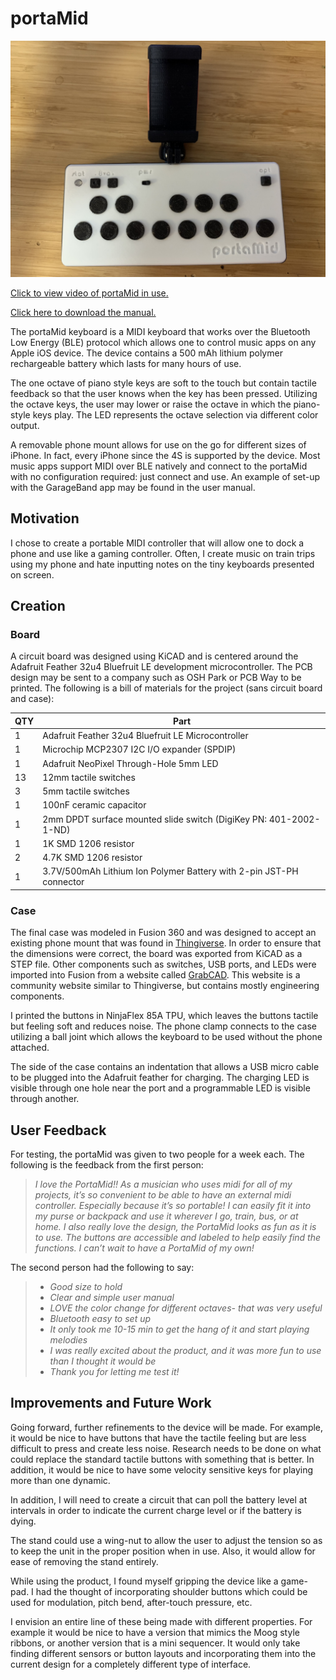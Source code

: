 # portaMid
![portaMid without phone docked](https://github.com/boomninjavanish/media/raw/master/portaMid/portaMidFinal.JPEG)

[Click to view video of portaMid in use.](https://vimeo.com/428870643)

[Click here to download the manual.](https://github.com/boomninjavanish/portaMid/raw/master/PortaMidUserManual.pdf)

The portaMid keyboard is a MIDI keyboard that works over the Bluetooth Low Energy (BLE) protocol which allows one to control music apps on any  Apple iOS device. The device contains a 500 mAh lithium polymer rechargeable battery which lasts for many hours of use. 

The one octave of piano style keys are soft to the touch but contain tactile feedback so that the user knows when the key has been pressed. Utilizing the octave  keys, the user may lower or raise the octave in which the piano-style keys play. The LED represents the octave selection via different color output.

A removable phone mount allows for use on the go for different sizes of iPhone. In fact, every iPhone since the 4S is supported by the device. Most music apps support MIDI over BLE natively and connect to the portaMid with no configuration required: just connect and use. An example of set-up with the GarageBand app may be found in the user manual.

## Motivation
I chose to create a portable MIDI controller that will allow one to dock a phone and use like a gaming controller. Often, I create music on train trips using my phone and hate inputting notes on the tiny keyboards presented on screen.

## Creation
### Board
A circuit board was designed using KiCAD and is centered around the Adafruit Feather 32u4 Bluefruit LE development microcontroller. The PCB design may be sent to a company such as OSH Park or PCB Way to be printed. The following is a bill of materials for the project (sans circuit board and case):

QTY | Part
---- | ------
1 | Adafruit Feather 32u4 Bluefruit LE Microcontroller
1 | Microchip MCP2307 I2C I/O expander (SPDIP)
1 | Adafruit NeoPixel Through-Hole 5mm LED
13 | 12mm tactile switches
3 |  5mm tactile switches
1 | 100nF ceramic capacitor
1 | 2mm DPDT surface mounted slide switch (DigiKey PN: 401-2002-1-ND)
1 | 1K SMD 1206 resistor
2 | 4.7K SMD 1206 resistor
1 | 3.7V/500mAh Lithium Ion Polymer Battery with 2-pin JST-PH connector

### Case
The final case was modeled in Fusion 360 and was designed to accept an existing phone mount that was found in [Thingiverse](https://www.thingiverse.com/thing:1313336). In order to ensure that the dimensions were correct, the board was exported from KiCAD as a STEP file. Other components such as switches, USB ports, and LEDs were imported into Fusion from a website called [GrabCAD](https://grabcad.com). This website is a community website similar to Thingiverse, but contains mostly engineering components. 

I printed the buttons in NinjaFlex 85A TPU,  which leaves the buttons tactile but feeling soft and reduces noise. The phone clamp connects to the case utilizing a ball joint which allows the keyboard to be used without the phone attached.

The side of the case contains an indentation that allows a USB micro cable to be plugged into the Adafruit feather for charging. The charging LED is visible through one hole near the port and a programmable LED is visible through another.

## User Feedback
For testing, the portaMid was given to two people for a week each. The following is the feedback from the first person:

>*I love the PortaMid!! As a musician who uses midi for all of my projects, it’s so convenient to be able to have an external midi controller. Especially because it’s so portable! I can easily fit it into my purse or backpack and use it wherever I go, train, bus, or at home. I also really love the design, the PortaMid looks as fun as it is to use. The buttons are accessible and labeled to help easily find the functions. I can’t wait to have a PortaMid of my own!*

The second person had the following to say:
>- *Good size to hold*
>- *Clear and simple user manual*
>- *LOVE the color change for different octaves- that was very useful*
>- *Bluetooth easy to set up*
>- *It only took me 10-15 min to get the hang of it and start playing melodies*
>- *I was really excited about the product, and it was more fun to use than I thought it would be*
>- *Thank you for letting me test it!*

## Improvements and Future Work
Going forward, further refinements to the device will be made. For example, it would be nice to have buttons that have the tactile feeling but are less difficult to press and create less noise. Research needs to be done on what could replace the standard tactile buttons with something that is better. In addition, it would be nice to have some velocity sensitive keys for playing more than one dynamic.

In addition, I will need to create a circuit that can poll the battery level at intervals in order to indicate the current charge level or if the battery is dying.

The stand could use a wing-nut to allow the user to adjust the tension so as to keep the unit in the proper position when in use. Also, it would allow for ease of removing the stand entirely.

While using the product, I found myself gripping the device like a game-pad. I had the thought of incorporating shoulder buttons which could be used for modulation, pitch bend, after-touch pressure, etc. 

I envision an entire line of these being made with different properties. For example it would be nice to have a version that mimics the Moog style ribbons, or another version that is a mini sequencer. It would only take finding different sensors or button layouts and incorporating them into the current design for a completely different type of interface.
